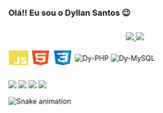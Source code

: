 ### Olá!! Eu sou o Dyllan Santos 😉
##


<div align="center">
  <a href="https://github.com/DySantos22">
  <img height="43%" src="https://github-readme-stats.vercel.app/api?username=DySantos22&show_icons=true&theme=dark&include_all_commits=true&count_private=true"/>
  <img height="55%" src="https://github-readme-stats.vercel.app/api/top-langs/?username=DySantos22&layout=compact&langs_count=7&theme=dark"/>
</div>
<div style="display: inline-block"><br>
  <img align="center" alt="Dy-Js" height="30" width="40" src="https://raw.githubusercontent.com/devicons/devicon/master/icons/javascript/javascript-plain.svg">
  <img align="center" alt="Dy-HTML" height="30" width="40" src="https://raw.githubusercontent.com/devicons/devicon/master/icons/html5/html5-original.svg">
  <img align="center" alt="Dy-CSS" height="30" width="40" src="https://raw.githubusercontent.com/devicons/devicon/master/icons/css3/css3-original.svg">
  <img align="center" alt="Dy-PHP" height="50" width="50" src="https://cdn.jsdelivr.net/gh/devicons/devicon/icons/php/php-plain.svg">
  <img align="center" alt="Dy-MySQL" height="50" width="60" src="https://cdn.jsdelivr.net/gh/devicons/devicon/icons/mysql/mysql-original-wordmark.svg">        
</div>
  
  ##
  <div> 
  <a href="https://www.instagram.com/_dysantoos" target="_blank"><img src="https://img.shields.io/badge/-Instagram-%23E4405F?style=for-the-badge&logo=instagram&logoColor=white" target="_blank"></a>
 <a href="https://discord.gg/Dy_scxxt#4922" target="_blank"><img src="https://img.shields.io/badge/Discord-7289DA?style=for-the-badge&logo=discord&logoColor=white" target="_blank"></a> 
  <a href = "mailto:dyllanlima17@gmail.com"><img src="https://img.shields.io/badge/-Gmail-%23333?style=for-the-badge&logo=gmail&logoColor=white" target="_blank"></a>
  <a href="www.linkedin.com/in/dyllan-lima-5a8248233" target="_blank"><img src="https://img.shields.io/badge/-LinkedIn-%230077B5?style=for-the-badge&logo=linkedin&logoColor=white" target="_blank"></a> 
 
  ![Snake animation](https://github.com/DySantos22/DySantos22/blob/output/github-contribution-grid-snake.svg)
 
</div>
  
